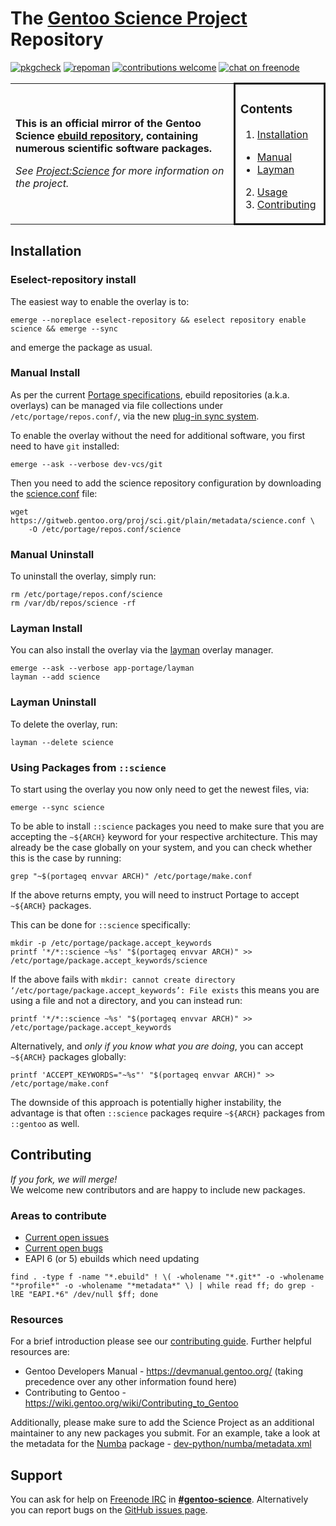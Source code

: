 # The [Gentoo Science Project](https://wiki.gentoo.org/wiki/Project:Science) Repository    
[![pkgcheck](https://github.com/gentoo/sci/workflows/pkgcheck/badge.svg)](https://github.com/gentoo/sci/actions?query=workflow%3Apkgcheck)
[![repoman](https://github.com/gentoo/sci/workflows/repoman/badge.svg)](https://github.com/gentoo/sci/actions?query=workflow%3Arepoman)
[![contributions welcome](https://img.shields.io/badge/contributions-welcome-brightgreen.svg)](https://github.com/gentoo/sci#guide)
[![chat on freenode](https://img.shields.io/badge/chat-on%20freenode-brightgreen.svg)](https://webchat.freenode.net/#gentoo-science)

<table>
<tr>
<td width="69%">

**This is an official mirror of the Gentoo Science [ebuild repository](https://wiki.gentoo.org/wiki/Ebuild_repository), containing numerous scientific software packages.**

*See [Project:Science](https://wiki.gentoo.org/wiki/Project:Science) for more information on the project.*

</td>
<td width="27%" style="border-style:solid; border-radius:10px;">

### Contents

1. [Installation](#install)
  - [Manual](#install-manual)
  - [Layman](#install-layman)
2. [Usage](#usage)
3. [Contributing](#contributing)

</td>
</tr>
</table>

## Installation <a name="install"></a>

### Eselect-repository install <a name="install-eselect"></a>

The easiest way to enable the overlay is to:
```console
emerge --noreplace eselect-repository && eselect repository enable science && emerge --sync
```
and emerge the package as usual.

### Manual Install <a name="install-manual"></a>

As per the current [Portage specifications](https://dev.gentoo.org/~zmedico/portage/doc/man/portage.5.html), ebuild repositories (a.k.a. overlays) can be managed via file collections under `/etc/portage/repos.conf/`, via the new [plug-in sync system](https://wiki.gentoo.org/wiki/Project:Portage/Sync).

To enable the overlay without the need for additional software, you first need to have `git` installed:

```console
emerge --ask --verbose dev-vcs/git
````

Then you need to add the science repository configuration by downloading the [science.conf](metadata/science.conf) file:

```console
wget https://gitweb.gentoo.org/proj/sci.git/plain/metadata/science.conf \
	-O /etc/portage/repos.conf/science
```

### Manual Uninstall

To uninstall the overlay, simply run:

```console
rm /etc/portage/repos.conf/science
rm /var/db/repos/science -rf
```

### Layman Install <a name="install-layman"></a>

You can also install the overlay via the [layman](https://wiki.gentoo.org/wiki/Layman) overlay manager.

```console
emerge --ask --verbose app-portage/layman
layman --add science
```

### Layman Uninstall

To delete the overlay, run:

```console
layman --delete science
```

### Using Packages from `::science`

To start using the overlay you now only need to get the newest files, via:

```console
emerge --sync science
```

To be able to install `::science` packages you need to make sure that you are accepting the `~${ARCH}` keyword for your respective architecture. This may already be the case globally on your system, and you can check whether this is the case by running:

```console
grep "~$(portageq envvar ARCH)" /etc/portage/make.conf
```

If the above returns empty, you will need to instruct Portage to accept `~${ARCH}` packages.

This can be done for `::science` specifically:

```console
mkdir -p /etc/portage/package.accept_keywords
printf '*/*::science ~%s' "$(portageq envvar ARCH)" >> /etc/portage/package.accept_keywords/science
```

If the above fails with `mkdir: cannot create directory ‘/etc/portage/package.accept_keywords’: File exists` this means you are using a file and not a directory, and you can instead run:

```console
printf '*/*::science ~%s' "$(portageq envvar ARCH)" >> /etc/portage/package.accept_keywords
```

Alternatively, and *only if you know what you are doing*, you can accept `~${ARCH}` packages globally:

```console
printf 'ACCEPT_KEYWORDS="~%s"' "$(portageq envvar ARCH)" >> /etc/portage/make.conf
```

The downside of this approach is potentially higher instability, the advantage is that often `::science` packages require `~${ARCH}` packages from `::gentoo` as well.


## Contributing <a name="contributing"></a>

*If you fork, we will merge!*   
We welcome new contributors and are happy to include new packages.

### Areas to contribute

- [Current open issues](https://github.com/gentoo/sci/issues)
- [Current open bugs](https://bugs.gentoo.org/buglist.cgi?no_redirect=1&quicksearch=[science+overlay])
- EAPI 6 (or 5) ebuilds which need updating
```
find . -type f -name "*.ebuild" ! \( -wholename "*.git*" -o -wholename "*profile*" -o -wholename "*metadata*" \) | while read ff; do grep -lRE "EAPI.*6" /dev/null $ff; done
```

### Resources

For a brief introduction please see our [contributing guide](CONTRIBUTING.md). Further helpful resources are:

- Gentoo Developers Manual - https://devmanual.gentoo.org/ (taking precedence over any other information found here)
- Contributing to Gentoo - https://wiki.gentoo.org/wiki/Contributing_to_Gentoo

Additionally, please make sure to add the Science Project as an additional maintainer to any new packages you submit. For an example, take a look at the metadata for the [Numba](dev-python/numba) package - [dev-python/numba/metadata.xml](dev-python/numba/metadata.xml)

## Support

You can ask for help on [Freenode IRC](https://www.gentoo.org/get-involved/irc-channels/) in [**#gentoo-science**](http://webchat.freenode.net/?channels=gentoo-science).
Alternatively you can report bugs on the [GitHub issues page](https://github.com/gentoo/sci/issues).

